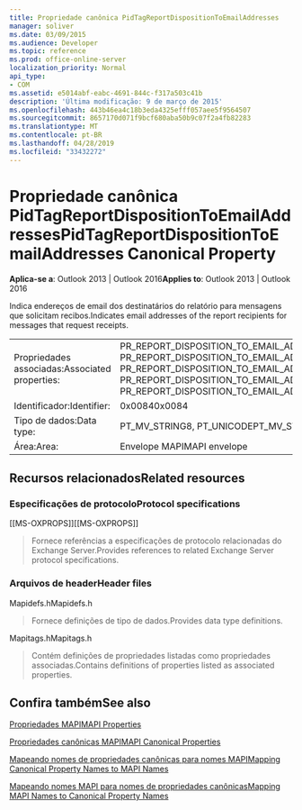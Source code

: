 ```yaml
---
title: Propriedade canônica PidTagReportDispositionToEmailAddresses
manager: soliver
ms.date: 03/09/2015
ms.audience: Developer
ms.topic: reference
ms.prod: office-online-server
localization_priority: Normal
api_type:
- COM
ms.assetid: e5014abf-eabc-4691-844c-f317a503c41b
description: 'Última modificação: 9 de março de 2015'
ms.openlocfilehash: 443b46ea4c18b3eda4325efff057aee5f9564507
ms.sourcegitcommit: 8657170d071f9bcf680aba50b9c07f2a4fb82283
ms.translationtype: MT
ms.contentlocale: pt-BR
ms.lasthandoff: 04/28/2019
ms.locfileid: "33432272"
---
```

# <a name="pidtagreportdispositiontoemailaddresses-canonical-property"></a><span data-ttu-id="87d9d-103">Propriedade canônica PidTagReportDispositionToEmailAddresses</span><span class="sxs-lookup"><span data-stu-id="87d9d-103">PidTagReportDispositionToEmailAddresses Canonical Property</span></span>

  
  
<span data-ttu-id="87d9d-104">**Aplica-se a**: Outlook 2013 | Outlook 2016</span><span class="sxs-lookup"><span data-stu-id="87d9d-104">**Applies to**: Outlook 2013 | Outlook 2016</span></span> 
  
<span data-ttu-id="87d9d-105">Indica endereços de email dos destinatários do relatório para mensagens que solicitam recibos.</span><span class="sxs-lookup"><span data-stu-id="87d9d-105">Indicates email addresses of the report recipients for messages that request receipts.</span></span>
  
|||
|:-----|:-----|
|<span data-ttu-id="87d9d-106">Propriedades associadas:</span><span class="sxs-lookup"><span data-stu-id="87d9d-106">Associated properties:</span></span>  <br/> |<span data-ttu-id="87d9d-107">PR_REPORT_DISPOSITION_TO_EMAIL_ADDRESSES, PR_REPORT_DISPOSITION_TO_EMAIL_ADDRESSES_A, PR_REPORT_DISPOSITION_TO_EMAIL_ADDRESSES_W</span><span class="sxs-lookup"><span data-stu-id="87d9d-107">PR_REPORT_DISPOSITION_TO_EMAIL_ADDRESSES, PR_REPORT_DISPOSITION_TO_EMAIL_ADDRESSES_A, PR_REPORT_DISPOSITION_TO_EMAIL_ADDRESSES_W</span></span>  <br/> |
|<span data-ttu-id="87d9d-108">Identificador:</span><span class="sxs-lookup"><span data-stu-id="87d9d-108">Identifier:</span></span>  <br/> |<span data-ttu-id="87d9d-109">0x0084</span><span class="sxs-lookup"><span data-stu-id="87d9d-109">0x0084</span></span>  <br/> |
|<span data-ttu-id="87d9d-110">Tipo de dados:</span><span class="sxs-lookup"><span data-stu-id="87d9d-110">Data type:</span></span>  <br/> |<span data-ttu-id="87d9d-111">PT_MV_STRING8, PT_UNICODE</span><span class="sxs-lookup"><span data-stu-id="87d9d-111">PT_MV_STRING8, PT_UNICODE</span></span>  <br/> |
|<span data-ttu-id="87d9d-112">Área:</span><span class="sxs-lookup"><span data-stu-id="87d9d-112">Area:</span></span>  <br/> |<span data-ttu-id="87d9d-113">Envelope MAPI</span><span class="sxs-lookup"><span data-stu-id="87d9d-113">MAPI envelope</span></span>  <br/> |
   
## <a name="related-resources"></a><span data-ttu-id="87d9d-114">Recursos relacionados</span><span class="sxs-lookup"><span data-stu-id="87d9d-114">Related resources</span></span>

### <a name="protocol-specifications"></a><span data-ttu-id="87d9d-115">Especificações de protocolo</span><span class="sxs-lookup"><span data-stu-id="87d9d-115">Protocol specifications</span></span>

<span data-ttu-id="87d9d-116">[[MS-OXPROPS]]</span><span class="sxs-lookup"><span data-stu-id="87d9d-116">[[MS-OXPROPS]]</span></span> 
  
> <span data-ttu-id="87d9d-117">Fornece referências a especificações de protocolo relacionadas do Exchange Server.</span><span class="sxs-lookup"><span data-stu-id="87d9d-117">Provides references to related Exchange Server protocol specifications.</span></span>
    
### <a name="header-files"></a><span data-ttu-id="87d9d-118">Arquivos de header</span><span class="sxs-lookup"><span data-stu-id="87d9d-118">Header files</span></span>

<span data-ttu-id="87d9d-119">Mapidefs.h</span><span class="sxs-lookup"><span data-stu-id="87d9d-119">Mapidefs.h</span></span>
  
> <span data-ttu-id="87d9d-120">Fornece definições de tipo de dados.</span><span class="sxs-lookup"><span data-stu-id="87d9d-120">Provides data type definitions.</span></span>
    
<span data-ttu-id="87d9d-121">Mapitags.h</span><span class="sxs-lookup"><span data-stu-id="87d9d-121">Mapitags.h</span></span>
  
> <span data-ttu-id="87d9d-122">Contém definições de propriedades listadas como propriedades associadas.</span><span class="sxs-lookup"><span data-stu-id="87d9d-122">Contains definitions of properties listed as associated properties.</span></span>
    
## <a name="see-also"></a><span data-ttu-id="87d9d-123">Confira também</span><span class="sxs-lookup"><span data-stu-id="87d9d-123">See also</span></span>



[<span data-ttu-id="87d9d-124">Propriedades MAPI</span><span class="sxs-lookup"><span data-stu-id="87d9d-124">MAPI Properties</span></span>](mapi-properties.md)
  
[<span data-ttu-id="87d9d-125">Propriedades canônicas MAPI</span><span class="sxs-lookup"><span data-stu-id="87d9d-125">MAPI Canonical Properties</span></span>](mapi-canonical-properties.md)
  
[<span data-ttu-id="87d9d-126">Mapeando nomes de propriedades canônicas para nomes MAPI</span><span class="sxs-lookup"><span data-stu-id="87d9d-126">Mapping Canonical Property Names to MAPI Names</span></span>](mapping-canonical-property-names-to-mapi-names.md)
  
[<span data-ttu-id="87d9d-127">Mapeando nomes MAPI para nomes de propriedades canônicas</span><span class="sxs-lookup"><span data-stu-id="87d9d-127">Mapping MAPI Names to Canonical Property Names</span></span>](mapping-mapi-names-to-canonical-property-names.md)

